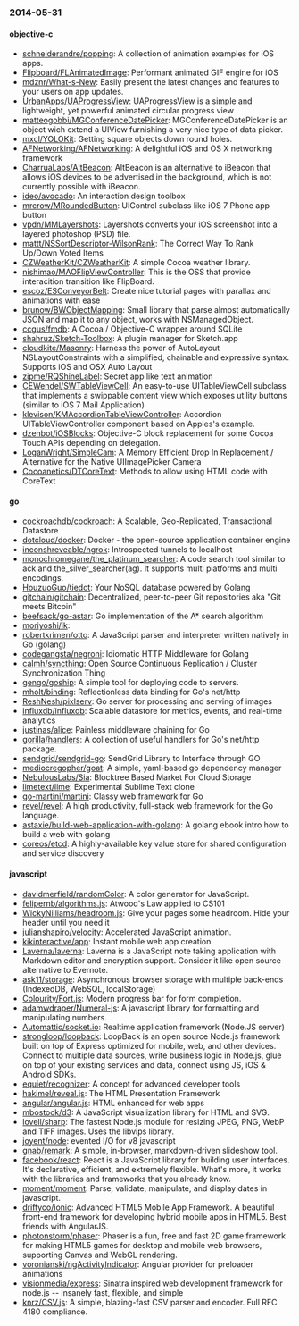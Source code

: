 ### 2014-05-31

#### objective-c
* [schneiderandre/popping](https://github.com/schneiderandre/popping): A collection of animation examples for iOS apps.
* [Flipboard/FLAnimatedImage](https://github.com/Flipboard/FLAnimatedImage): Performant animated GIF engine for iOS
* [mdznr/What-s-New](https://github.com/mdznr/What-s-New): Easily present the latest changes and features to your users on app updates.
* [UrbanApps/UAProgressView](https://github.com/UrbanApps/UAProgressView): UAProgressView is a simple and lightweight, yet powerful animated circular progress view
* [matteogobbi/MGConferenceDatePicker](https://github.com/matteogobbi/MGConferenceDatePicker): MGConferenceDatePicker is an object wich extend a UIView furnishing a very nice type of data picker.
* [mxcl/YOLOKit](https://github.com/mxcl/YOLOKit): Getting square objects down round holes.
* [AFNetworking/AFNetworking](https://github.com/AFNetworking/AFNetworking): A delightful iOS and OS X networking framework
* [CharruaLabs/AltBeacon](https://github.com/CharruaLabs/AltBeacon): AltBeacon is an alternative to iBeacon that allows iOS devices to be advertised in the background, which is not currently possible with iBeacon.
* [ideo/avocado](https://github.com/ideo/avocado): An interaction design toolbox
* [mrcrow/MRoundedButton](https://github.com/mrcrow/MRoundedButton): UIControl subclass like iOS 7 Phone app button
* [vpdn/MMLayershots](https://github.com/vpdn/MMLayershots): Layershots converts your iOS screenshot into a layered photoshop (PSD) file.
* [mattt/NSSortDescriptor-WilsonRank](https://github.com/mattt/NSSortDescriptor-WilsonRank): The Correct Way To Rank Up/Down Voted Items
* [CZWeatherKit/CZWeatherKit](https://github.com/CZWeatherKit/CZWeatherKit): A simple Cocoa weather library.
* [nishimao/MAOFlipViewController](https://github.com/nishimao/MAOFlipViewController): This is the OSS that provide interacition transition like FlipBoard.
* [escoz/ESConveyorBelt](https://github.com/escoz/ESConveyorBelt): Create nice tutorial pages with parallax and animations with ease
* [brunow/BWObjectMapping](https://github.com/brunow/BWObjectMapping): Small library that parse almost automatically JSON and map it to any object, works with NSManagedObject.
* [ccgus/fmdb](https://github.com/ccgus/fmdb): A Cocoa / Objective-C wrapper around SQLite
* [shahruz/Sketch-Toolbox](https://github.com/shahruz/Sketch-Toolbox): A plugin manager for Sketch.app
* [cloudkite/Masonry](https://github.com/cloudkite/Masonry): Harness the power of AutoLayout NSLayoutConstraints with a simplified, chainable and expressive syntax. Supports iOS and OSX Auto Layout
* [zipme/RQShineLabel](https://github.com/zipme/RQShineLabel): Secret app like text animation
* [CEWendel/SWTableViewCell](https://github.com/CEWendel/SWTableViewCell): An easy-to-use UITableViewCell subclass that implements a swippable content view which exposes utility buttons (similar to iOS 7 Mail Application)
* [klevison/KMAccordionTableViewController](https://github.com/klevison/KMAccordionTableViewController): Accordion UITableViewController component based on Apples's example.
* [dzenbot/iOSBlocks](https://github.com/dzenbot/iOSBlocks): Objective-C block replacement for some Cocoa Touch APIs depending on delegation.
* [LoganWright/SimpleCam](https://github.com/LoganWright/SimpleCam): A Memory Efficient Drop In Replacement / Alternative for the Native UIImagePicker Camera
* [Cocoanetics/DTCoreText](https://github.com/Cocoanetics/DTCoreText): Methods to allow using HTML code with CoreText

#### go
* [cockroachdb/cockroach](https://github.com/cockroachdb/cockroach): A Scalable, Geo-Replicated, Transactional Datastore
* [dotcloud/docker](https://github.com/dotcloud/docker): Docker - the open-source application container engine
* [inconshreveable/ngrok](https://github.com/inconshreveable/ngrok): Introspected tunnels to localhost
* [monochromegane/the_platinum_searcher](https://github.com/monochromegane/the_platinum_searcher): A code search tool similar to ack and the_silver_searcher(ag). It supports multi platforms and multi encodings.
* [HouzuoGuo/tiedot](https://github.com/HouzuoGuo/tiedot): Your NoSQL database powered by Golang
* [gitchain/gitchain](https://github.com/gitchain/gitchain): Decentralized, peer-to-peer Git repositories aka "Git meets Bitcoin"
* [beefsack/go-astar](https://github.com/beefsack/go-astar): Go implementation of the A* search algorithm
* [moriyoshi/ik](https://github.com/moriyoshi/ik): 
* [robertkrimen/otto](https://github.com/robertkrimen/otto): A JavaScript parser and interpreter written natively in Go (golang)
* [codegangsta/negroni](https://github.com/codegangsta/negroni): Idiomatic HTTP Middleware for Golang
* [calmh/syncthing](https://github.com/calmh/syncthing): Open Source Continuous Replication / Cluster Synchronization Thing
* [gengo/goship](https://github.com/gengo/goship): A simple tool for deploying code to servers.
* [mholt/binding](https://github.com/mholt/binding): Reflectionless data binding for Go's net/http
* [ReshNesh/pixlserv](https://github.com/ReshNesh/pixlserv): Go server for processing and serving of images
* [influxdb/influxdb](https://github.com/influxdb/influxdb): Scalable datastore for metrics, events, and real-time analytics
* [justinas/alice](https://github.com/justinas/alice): Painless middleware chaining for Go
* [gorilla/handlers](https://github.com/gorilla/handlers): A collection of useful handlers for Go's net/http package.
* [sendgrid/sendgrid-go](https://github.com/sendgrid/sendgrid-go): SendGrid Library to Interface through GO
* [mediocregopher/goat](https://github.com/mediocregopher/goat): A simple, yaml-based go dependency manager
* [NebulousLabs/Sia](https://github.com/NebulousLabs/Sia): Blocktree Based Market For Cloud Storage
* [limetext/lime](https://github.com/limetext/lime): Experimental Sublime Text clone
* [go-martini/martini](https://github.com/go-martini/martini): Classy web framework for Go
* [revel/revel](https://github.com/revel/revel): A high productivity, full-stack web framework for the Go language.
* [astaxie/build-web-application-with-golang](https://github.com/astaxie/build-web-application-with-golang): A golang ebook intro how to build a web with golang
* [coreos/etcd](https://github.com/coreos/etcd): A highly-available key value store for shared configuration and service discovery

#### javascript
* [davidmerfield/randomColor](https://github.com/davidmerfield/randomColor): A color generator for JavaScript.
* [felipernb/algorithms.js](https://github.com/felipernb/algorithms.js): Atwood's Law applied to CS101
* [WickyNilliams/headroom.js](https://github.com/WickyNilliams/headroom.js): Give your pages some headroom. Hide your header until you need it
* [julianshapiro/velocity](https://github.com/julianshapiro/velocity): Accelerated JavaScript animation.
* [kikinteractive/app](https://github.com/kikinteractive/app): Instant mobile web app creation
* [Laverna/laverna](https://github.com/Laverna/laverna): Laverna is a JavaScript note taking application with Markdown editor and encryption support. Consider it like open source alternative to Evernote.
* [ask11/storage](https://github.com/ask11/storage): Asynchronous browser storage with multiple back-ends (IndexedDB, WebSQL, localStorage)
* [Colourity/Fort.js](https://github.com/Colourity/Fort.js): Modern progress bar for form completion. 
* [adamwdraper/Numeral-js](https://github.com/adamwdraper/Numeral-js): A javascript library for formatting and manipulating numbers.
* [Automattic/socket.io](https://github.com/Automattic/socket.io): Realtime application framework (Node.JS server)
* [strongloop/loopback](https://github.com/strongloop/loopback): LoopBack is an open source Node.js framework built on top of Express optimized for mobile, web, and other devices. Connect to multiple data sources, write business logic in Node.js, glue on top of your existing services and data, connect using JS, iOS & Android SDKs.
* [equiet/recognizer](https://github.com/equiet/recognizer): A concept for advanced developer tools
* [hakimel/reveal.js](https://github.com/hakimel/reveal.js): The HTML Presentation Framework
* [angular/angular.js](https://github.com/angular/angular.js): HTML enhanced for web apps
* [mbostock/d3](https://github.com/mbostock/d3): A JavaScript visualization library for HTML and SVG.
* [lovell/sharp](https://github.com/lovell/sharp): The fastest Node.js module for resizing JPEG, PNG, WebP and TIFF images. Uses the libvips library.
* [joyent/node](https://github.com/joyent/node): evented I/O for v8 javascript
* [gnab/remark](https://github.com/gnab/remark): A simple, in-browser, markdown-driven slideshow tool.
* [facebook/react](https://github.com/facebook/react): React is a JavaScript library for building user interfaces. It's declarative, efficient, and extremely flexible. What's more, it works with the libraries and frameworks that you already know.
* [moment/moment](https://github.com/moment/moment): Parse, validate, manipulate, and display dates in javascript.
* [driftyco/ionic](https://github.com/driftyco/ionic): Advanced HTML5 Mobile App Framework. A beautiful front-end framework for developing hybrid mobile apps in HTML5. Best friends with AngularJS.
* [photonstorm/phaser](https://github.com/photonstorm/phaser): Phaser is a fun, free and fast 2D game framework for making HTML5 games for desktop and mobile web browsers, supporting Canvas and WebGL rendering.
* [voronianski/ngActivityIndicator](https://github.com/voronianski/ngActivityIndicator): Angular provider for preloader animations
* [visionmedia/express](https://github.com/visionmedia/express): Sinatra inspired web development framework for node.js -- insanely fast, flexible, and simple
* [knrz/CSV.js](https://github.com/knrz/CSV.js): A simple, blazing-fast CSV parser and encoder. Full RFC 4180 compliance.
